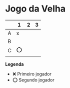 # Jogo da Velha

|   | 1 | 2 | 3 |
|---|---|---|---|
| A |  x |   |   |
| B |   |   |   |
| C | ⭕  |   |   |

**Legenda**

- ❌ Primeiro jogador 
- ⭕ Segundo jogador